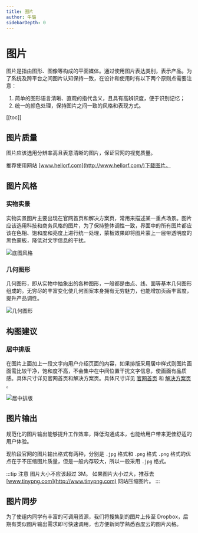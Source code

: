 ```yaml
---
title: 图片
author: 牛璐
sidebarDepth: 0
---
```


# 图片

图片是指由图形、图像等构成的平面媒体。通过使用图片表达类别，表示产品。为了系统及跨平台之间图片认知保持一致，在设计和使用时有以下两个原则点需要注意：

1. 简单的图形语言清晰、直观的指代含义，且具有高辨识度，便于识别记忆；
2. 统一的颜色处理，保持图片之间一致的风格和表现方式。


[[toc]]


## 图片质量


图片应该选用分辨率高且表意清晰的图片，保证官网的视觉质量。


推荐使用网站 [www.hellorf.com](http://www.hellorf.com/)下载图片。


## 图片风格


### 实物实景


实物实景图片主要出现在官网首页和解决方案页，常用来描述某一重点场景。图片应该选用科技和商务风格的图片，为了保持整体调性一致，界面中的所有图片都应该在色相、饱和度和亮度上进行统一处理，蒙板效果即将图片蒙上一层带透明度的黑色蒙板，降低对文字信息的干扰。


![底图风格](http://baiduyun-guideline.bj.bcebos.com/portal%2Fstyle%2Fimg%2F%E5%AE%9E%E6%99%AF.png)


### 几何图形


几何图形，即从实物中抽象出的各种图形，一般都是由点、线、面等基本几何图形组成的。无穷尽的丰富变化使几何图案本身拥有无穷魅力，也能增加页面丰富度，提升产品调性。


![几何图形](http://baiduyun-guideline.bj.bcebos.com/portal%2Fstyle%2Fimg%2F%E5%87%A0%E4%BD%95.png)


## 构图建议


### 居中排版


在图片上面加上一段文字向用户介绍页面的内容，如果排版采用居中样式则图片画面需比较干净，饱和度不高，不会集中在中间位置干扰文字信息，使画面有品质感。具体尺寸详见官网首页和解决方案页。具体尺寸详见 [官网首页](/portal/？？？/mainpage.html) 和 [解决方案页](/portal/？？？/mainpage.html) 。


![居中排版](http://baiduyun-guideline.bj.bcebos.com/portal%2Fstyle%2Fimg%2F%E5%B1%85%E4%B8%AD.png)


## 图片输出


规范化的图片输出能够提升工作效率，降低沟通成本，也能给用户带来更佳舒适的用户体验。


现阶段官网的图片输出格式有两种，分别是 `.jpg` 格式和 `.png` 格式 `.png` 格式的优点在于不压缩图片质量，但是一般内存较大，所以一般采用 `.jpg` 格式。


:::tip 注意
图片大小不应该超过 3M。
如果图片大小过大，推荐去 [www.tinypng.com](http://www.tinypng.com) 网站压缩图片。
:::

## 图片同步


为了使组内同学有丰富的可调用资源，我们将搜集到的图片上传至 Dropbox，后期有类似图片输出需求即可快速调用，也方便新同学熟悉百度云的图片风格。

